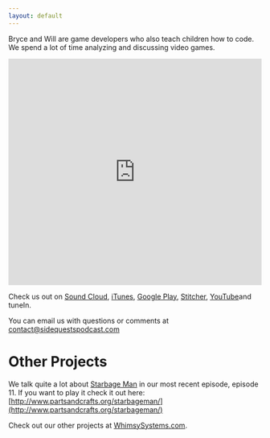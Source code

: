 ```yaml
---
layout: default
---
```


Bryce and Will are game developers who also teach children how to code. We spend a lot of time analyzing and discussing video games.

<iframe width="100%" height="450" scrolling="no" frameborder="no" allow="autoplay" src="https://w.soundcloud.com/player/?url=https%3A//api.soundcloud.com/playlists/430634813&amp;color=%23ff5500&amp;auto_play=false&amp;hide_related=false&amp;show_comments=true&amp;show_user=true&amp;show_reposts=false&amp;show_teaser=true"></iframe>

Check us out on [Sound Cloud](https://soundcloud.com/user-433639808/sets), [iTunes](https://itunes.apple.com/us/podcast/sidequests/id1273000966?mt=2), [Google Play](https://play.google.com/music/listen?u=0#/ps/Ifjxoqufwcrxwceaxdtjrnvhoaq), [Stitcher](https://www.stitcher.com/podcast/side-quests), [YouTube](https://www.youtube.com/channel/UCv-YDBPsG86pReh1zLufFyw)and tuneIn.

You can email us with questions or comments at contact@sidequestspodcast.com

# [](#header-1)Other Projects

We talk quite a lot about [Starbage Man](http://www.partsandcrafts.org/starbageman/) in our most recent episode, episode 11.  If you want to play it check it out here: 
[http://www.partsandcrafts.org/starbageman/](http://www.partsandcrafts.org/starbageman/)

Check out our other projects at [WhimsySystems.com](http://whimsysystems.com).
